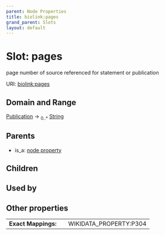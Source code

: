 ```yaml
---
parent: Node Properties
title: biolink:pages
grand_parent: Slots
layout: default
---
```


# Slot: pages


page number of source referenced for statement or publication

URI: [biolink:pages](https://w3id.org/biolink/vocab/pages)

## Domain and Range

[Publication](Publication.md) ->  <sub>0..\*</sub> [String](types/String.md)

## Parents

 *  is_a: [node property](node_property.md)

## Children


## Used by


## Other properties

|  |  |  |
| --- | --- | --- |
| **Exact Mappings:** | | WIKIDATA_PROPERTY:P304 |

